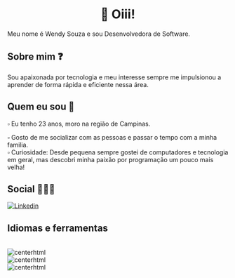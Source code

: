 # <h1 align="center"> 👋 Oiii! </h1>
<div>

  Meu nome é Wendy Souza e sou Desenvolvedora de Software.
<div>

## Sobre mim ❓<div>
Sou apaixonada por tecnologia e meu interesse sempre me impulsionou a aprender de forma rápida e eficiente nessa área.
<div>
  
## Quem eu sou 🧠<div>
▫ Eu tenho 23 anos, moro na região de Campinas.<div>
▫ Gosto de me socializar com as pessoas e passar o tempo com a minha familia.<div>
▫ Curiosidade: Desde pequena sempre gostei de computadores e tecnologia em geral, mas descobri minha paixão por programação um pouco mais velha!<div>
<div>

## Social 👩🏼‍💻<div>
[![Linkedin](https://img.shields.io/badge/LinkedIn-0077B5?style=for-the-badge&logo=linkedin&logoColor=white
)](https://www.linkedin.com/in/wendysouza/)

## Idiomas e ferramentas
<div style="display: inline_block"><br><img allign="center" alt="centerhtml" src="https://img.shields.io/badge/HTML5-E34F26?style=for-the-badge&logo=html5&logoColor=white" >
<div style="display: inline_block"><img allign="center" alt="centerhtml" src="https://img.shields.io/badge/CSS3-1572B6?style=for-the-badge&logo=css3&logoColor=white" >
<div style="display: inline_block"><img allign="center" alt="centerhtml" src="https://img.shields.io/badge/JavaScript-F7DF1E?style=for-the-badge&logo=javascript&logoColor=black" >


